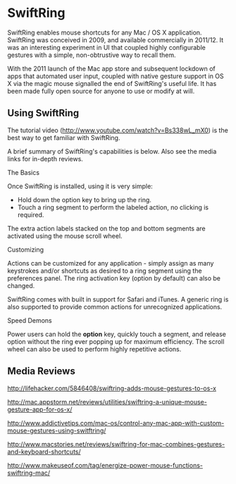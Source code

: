 SwiftRing
=========

SwiftRing enables mouse shortcuts for any Mac / OS X application. SwiftRing was conceived in 2009, and available 
commercially in 2011/12. It was an interesting experiment in UI that coupled highly configurable gestures with a 
simple, non-obtrustive way to recall them. 

With the 2011 launch of the Mac app store and subsequent lockdown of apps that automated user input, coupled with
native gesture support in OS X via the magic mouse signalled the end of SwiftRing's useful life. It has been made fully
open source for anyone to use or modify at will.

Using SwiftRing
---------------

The tutorial video (http://www.youtube.com/watch?v=Bs338wL_mX0) is the best way to get familiar with SwiftRing. 

A brief summary of SwiftRing's capabilities is below. Also see the media links for in-depth reviews.

The Basics

 Once SwiftRing is installed, using it is very simple:
 
 * Hold down the option key to bring up the ring.
 * Touch a ring segment to perform the labeled action, no clicking is required.

 The extra action labels stacked on the top and bottom segments are activated using the mouse scroll wheel. 

Customizing

 Actions can be customized for any application - simply assign as many keystrokes and/or shortcuts as desired 
 to a ring segment using the preferences panel. The ring activation key (option by default) can also be changed.

 SwiftRing comes with built in support for Safari and iTunes. A generic ring is also supported to provide common actions  for unrecognized applications.

Speed Demons
 
 Power users can hold the <b>option</b> key, quickly touch a segment, and release option without the ring ever
 popping up for maximum efficiency. The scroll wheel can also be used to perform highly repetitive actions.


Media Reviews
-------------

http://lifehacker.com/5846408/swiftring-adds-mouse-gestures-to-os-x

http://mac.appstorm.net/reviews/utilities/swiftring-a-unique-mouse-gesture-app-for-os-x/

http://www.addictivetips.com/mac-os/control-any-mac-app-with-custom-mouse-gestures-using-switftring/

http://www.macstories.net/reviews/swiftring-for-mac-combines-gestures-and-keyboard-shortcuts/

http://www.makeuseof.com/tag/energize-power-mouse-functions-swiftring-mac/
